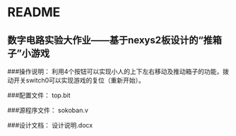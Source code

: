 README
===========================

数字电路实验大作业——基于nexys2板设计的“推箱子”小游戏
---------------------------

###操作说明：
利用4个按钮可以实现小人的上下左右移动及推动箱子的功能，拨动开关switch0可以实现游戏的复位（重新开始）。

###配置文件：
top.bit

###源程序文件：
sokoban.v

###设计文档：
设计说明.docx
